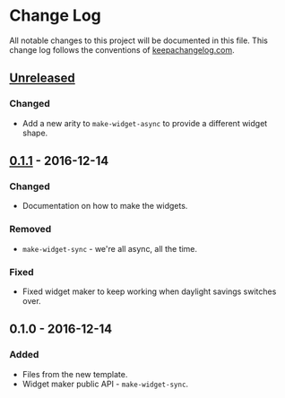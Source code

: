 # Change Log
All notable changes to this project will be documented in this file. This change log follows the conventions of [keepachangelog.com](http://keepachangelog.com/).

## [Unreleased]
### Changed
- Add a new arity to `make-widget-async` to provide a different widget shape.

## [0.1.1] - 2016-12-14
### Changed
- Documentation on how to make the widgets.

### Removed
- `make-widget-sync` - we're all async, all the time.

### Fixed
- Fixed widget maker to keep working when daylight savings switches over.

## 0.1.0 - 2016-12-14
### Added
- Files from the new template.
- Widget maker public API - `make-widget-sync`.

[Unreleased]: https://github.com/your-name/dl4clj-examples/compare/0.1.1...HEAD
[0.1.1]: https://github.com/your-name/dl4clj-examples/compare/0.1.0...0.1.1

